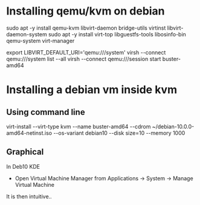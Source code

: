 Installing qemu/kvm on debian
=============================

 sudo apt -y install qemu-kvm libvirt-daemon  bridge-utils virtinst libvirt-daemon-system
  sudo apt -y install virt-top libguestfs-tools libosinfo-bin  qemu-system virt-manager

 export LIBVIRT_DEFAULT_URI='qemu:///system'
  virsh --connect qemu:///system list --all
   virsh --connect qemu:///session start buster-amd64
   
Installing a debian vm inside kvm
=================================

Using command line
------------------

virt-install --virt-type kvm --name buster-amd64 --cdrom ~/debian-10.0.0-amd64-netinst.iso --os-variant debian10 --disk size=10 --memory 1000

Graphical
---------

In Deb10 KDE
 - Open Virtual Machine Manager from
 Applications -> System -> Manage Virtual Machine

It is then intuitive..
